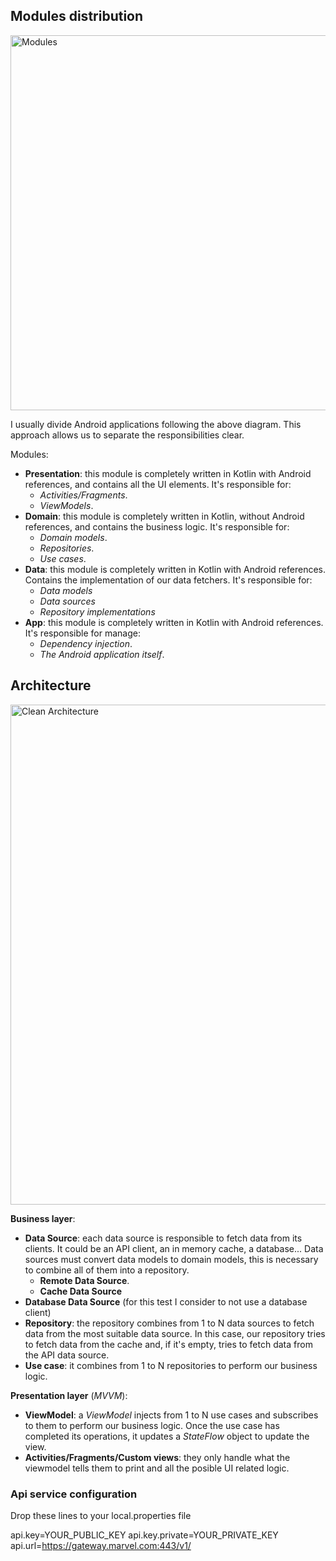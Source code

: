 
## Modules distribution

<img src="https://i.imgur.com/M59L94S.png" alt="Modules" width="600"/>  

I usually divide Android applications following the above diagram. This approach allows us to separate the responsibilities clear.

Modules:

* **Presentation**: this module is completely written in Kotlin with Android references, and contains all the UI elements. It's responsible for:
  * *Activities/Fragments*.
  * *ViewModels*.
* **Domain**: this module is completely written in Kotlin, without Android references, and contains the business logic. It's responsible for:
  * *Domain models*.
  * *Repositories*.
  * *Use cases*.
* **Data**: this module is completely written in Kotlin with Android references. Contains the implementation of our data fetchers. It's responsible for:
  * *Data models*
  * *Data sources*
  * *Repository implementations*
* **App**: this module is completely written in Kotlin with Android references. It's responsible for manage:
  * *Dependency injection*.
  * *The Android application itself*.


## Architecture

<img src="https://i.imgur.com/18ojN9W.png" alt="Clean Architecture" width="800"/>  

**Business layer**:

* **Data Source**: each data source is responsible to fetch data from its clients. It could be an API client, an in memory cache, a database... Data sources must convert data models to domain models, this is necessary to  combine all of them into a repository.
  * **Remote Data Source**.
  * **Cache Data Source**
* **Database Data Source** (for this test I consider to not use a database client)
* **Repository**: the repository combines from 1 to N data sources to fetch data from the most suitable data source. In this case, our repository tries to fetch data from the cache and, if it's empty, tries to fetch data from the API data source.
*  **Use case**: it combines from 1 to N repositories to perform our business logic.

**Presentation layer** (*MVVM*):

* **ViewModel**: a *ViewModel* injects from 1 to N use cases and subscribes to them to perform our business logic. Once the use case has completed its operations, it updates a *StateFlow* object to update the view.
* **Activities/Fragments/Custom views**: they only handle what the viewmodel tells them to print and all the posible UI related logic.

### Api service configuration
Drop these lines to your local.properties file

api.key=YOUR_PUBLIC_KEY
api.key.private=YOUR_PRIVATE_KEY
api.url=https://gateway.marvel.com:443/v1/